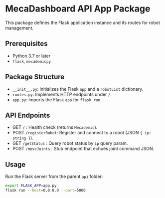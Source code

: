 # MecaDashboard API App Package

This package defines the Flask application instance and its routes for robot management.

## Prerequisites
- Python 3.7 or later
- `flask`, `mecademicpy`

## Package Structure
- `__init__.py`: Initializes the Flask `app` and a `robotList` dictionary.
- `routes.py`: Implements HTTP endpoints under `/`.
- `app.py`: Imports the Flask `app` for `flask run`.

## API Endpoints
- GET `/`              : Health check (returns `Mecademic`).
- POST `/registerRobot`: Register and connect to a robot (JSON `{ ip: string }`).
- GET `/getStatus`     : Query robot status by `ip` query param.
- POST `/moveJoints`   : Stub endpoint that echoes joint command JSON.

## Usage
Run the Flask server from the parent `api` folder:
```bash
export FLASK_APP=app.py
flask run --host=0.0.0.0 --port=5000
```
